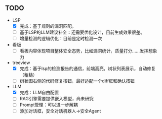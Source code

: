 ## TODO

- LSP
  - [x] 完成：基于规则的漏洞匹配。
  - [ ] 基于LSP的LLM建议补全：还需要优化设计，目前生成效果很差。
  - [ ] 增量检测的逻辑优化：目前是定时检测一次

- 看板
  - [ ] 看板内容体现项目整体安全态势，比如漏洞统计，质量打分……发挥想象力

- treeview
  - [x] 完成：基于lsp的检测报告的通信，前端高亮，树状列表展示，自动修复（粗糙）
  - [ ] 树状图右侧的代码修复按钮，最好适配一个diff框和确认按钮

- LLM
  - [x] 完成：LLM自由配置
  - [ ] RAG引擎需要提供嵌入模型，尚未研究
  - [ ] Prompt管理：可以进一步解耦
  - [ ] 添加对话框，安全对话机器人→安全Agent